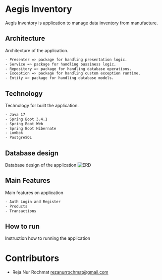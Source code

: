 # Aegis Inventory
Aegis Inventory is application to manage data inventory from manufacture.

## Architecture
Architecture of the application.
```bash
- Presenter => package for handling presentation logic.
- Service => package for handling bussiness logic.
- Repository => package for handling database operations.
- Exception => package for handling custom exception runtime.
- Entity => package for handling database models.
```

## Technology
Technology for built the application.
```bash
- Java 17
- Spring Boot 3.4.1
- Spring Boot Web
- Spring Boot Hibernate
- Lombok
- PostgreSQL
```

## Database design
Database design of the application
![ERD](https://github.com/user-attachments/assets/fe27f620-7b15-436f-a2cc-f22dcfa16c80)


## Main Features
Main features on application
```bash
- Auth Login and Register
- Products
- Transactions
```

## How to run
Instruction how to running the application


# Contributors
- Reja Nur Rochmat <rezanurrochmat@gmail.com>
